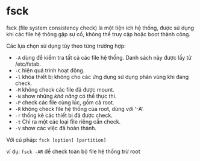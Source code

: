 # fsck
fsck (file system consistency check) là một tiện ích hệ thống, được sử dụng khi các file hệ thông gặp sự cố, không thể truy cập hoặc boot thành công.

Các lựa chọn sử dụng tùy theo từng trường hợp:
- `-A` dùng để kiểm tra tất cả các file hệ thống. Danh sách này được lấy từ /etc/fstab.
- `-C` hiện quá trình hoạt động.
- `-l` khóa thiết bị không cho các ứng dụng sử dụng phân vùng khi đang check.
- `-M` không check các file đã được mount.
- `-N` show những _khả năng_ có thể thực thi.
- `-P` check các file cùng lúc, gồm cả root.
- `-R` không check file hệ thống của root, dùng với ‘-A‘.
- `-r` thống kê các thiết bị đã được check.
- `-t` Chỉ ra một các loại file riêng cần check.
- `-V` show các việc đã hoàn thành.

Với cú pháp: `fsck [option] [partition]`

ví dụ: `fsck -AR` để check toàn bộ file hệ thống trừ root 

